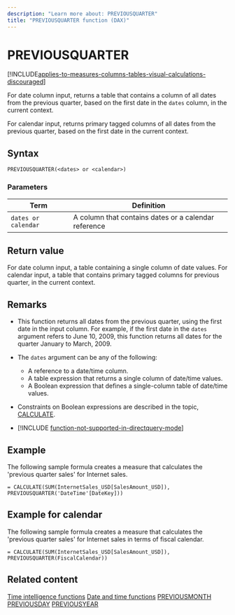 ```yaml
---
description: "Learn more about: PREVIOUSQUARTER"
title: "PREVIOUSQUARTER function (DAX)"
---
```

# PREVIOUSQUARTER

[!INCLUDE[applies-to-measures-columns-tables-visual-calculations-discouraged](includes/applies-to-measures-columns-tables-visual-calculations-discouraged.md)]

For date column input, returns a table that contains a column of all dates from the previous quarter, based on the first date in the `dates` column, in the current context.

For calendar input, returns primary tagged columns of all dates from the previous quarter, based on the first date in the current context.

## Syntax

```dax
PREVIOUSQUARTER(<dates> or <calendar>)
```

### Parameters

|Term|Definition|
|--------|--------------|
|`dates or calendar`|A column that contains dates or a calendar reference|

## Return value

For date column input, a table containing a single column of date values.
For calendar input, a table that contains primary tagged columns for previous quarter, in the current context.

## Remarks

- This function returns all dates from the previous quarter, using the first date in the input column. For example, if the first date in the `dates` argument refers to June 10, 2009,  this function returns all dates for the quarter January to March, 2009.

- The `dates` argument can be any of the following:
  - A reference to a date/time column.
  - A table expression that returns a single column of date/time values.
  - A Boolean expression that defines a single-column table of date/time values.

- Constraints on Boolean expressions are described in the topic, [CALCULATE](calculate-function-dax.md).

- [!INCLUDE [function-not-supported-in-directquery-mode](includes/function-not-supported-in-directquery-mode.md)]

## Example

The following sample formula creates a measure that calculates the 'previous quarter sales' for Internet sales.

```dax
= CALCULATE(SUM(InternetSales_USD[SalesAmount_USD]), PREVIOUSQUARTER('DateTime'[DateKey]))
```

## Example for calendar

The following sample formula creates a measure that calculates the 'previous quarter sales' for Internet sales in terms of fiscal calendar.

```dax
= CALCULATE(SUM(InternetSales_USD[SalesAmount_USD]), PREVIOUSQUARTER(FiscalCalendar))
```

## Related content

[Time intelligence functions](time-intelligence-functions-dax.md)
[Date and time functions](date-and-time-functions-dax.md)
[PREVIOUSMONTH](previousmonth-function-dax.md)
[PREVIOUSDAY](previousday-function-dax.md)
[PREVIOUSYEAR](previousyear-function-dax.md)
